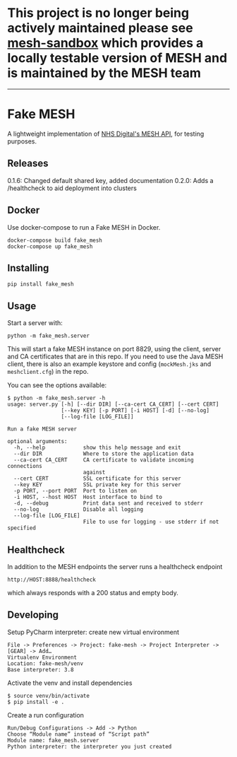 
# This project is  no longer being actively maintained please see [mesh-sandbox](https://github.com/NHSDigital/mesh-sandbox)  which provides a locally testable version of MESH and is maintained by the MESH team  


--------------------------------------------
Fake MESH
=========

A lightweight implementation of [NHS Digital's MESH API](https://meshapi.docs.apiary.io/), for
testing purposes.

Releases
----------

0.1.6: Changed default shared key, added documentation
0.2.0: Adds a /healthcheck to aid deployment into clusters

Docker
----------

Use docker-compose to run a Fake MESH in Docker.

```
docker-compose build fake_mesh
docker-compose up fake_mesh
```

Installing
----------

```
pip install fake_mesh
```

Usage
-----

Start a server with:

```
python -m fake_mesh.server
```

This will start a fake MESH instance on port 8829, using the client, server and
CA certificates that are in this repo. If you need to use the Java MESH client,
there is also an example keystore and config (`mockMesh.jks` and
`meshclient.cfg`) in the repo.

You can see the options available:

```
$ python -m fake_mesh.server -h
usage: server.py [-h] [--dir DIR] [--ca-cert CA_CERT] [--cert CERT]
                 [--key KEY] [-p PORT] [-i HOST] [-d] [--no-log]
                 [--log-file [LOG_FILE]]

Run a fake MESH server

optional arguments:
  -h, --help            show this help message and exit
  --dir DIR             Where to store the application data
  --ca-cert CA_CERT     CA certificate to validate incoming connections
                        against
  --cert CERT           SSL certificate for this server
  --key KEY             SSL private key for this server
  -p PORT, --port PORT  Port to listen on
  -i HOST, --host HOST  Host interface to bind to
  -d, --debug           Print data sent and received to stderr
  --no-log              Disable all logging
  --log-file [LOG_FILE]
                        File to use for logging - use stderr if not specified
```

Healthcheck
-----------

In addition to the MESH endpoints the server runs a healthcheck endpoint

    http://HOST:8888/healthcheck

which always responds with a 200 status and empty body.

Developing
-----------

Setup PyCharm interpreter: create new virtual environment

    File -> Preferences -> Project: fake-mesh -> Project Interpreter -> [GEAR] -> Add…
    Virtualenv Environment
    Location: fake-mesh/venv
    Base interpreter: 3.8

Activate the venv and install dependencies

    $ source venv/bin/activate
    $ pip install -e .

Create a run configuration

    Run/Debug Configurations -> Add -> Python
    Choose “Module name” instead of “Script path”
    Module name: fake_mesh.server
    Python interpreter: the interpreter you just created